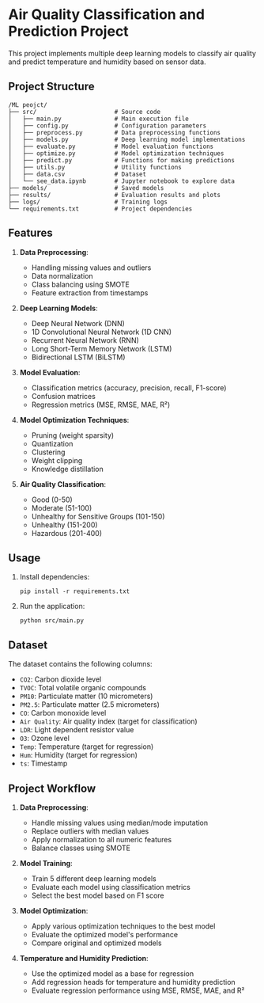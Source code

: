 # Air Quality Classification and Prediction Project

This project implements multiple deep learning models to classify air quality and predict temperature and humidity based on sensor data.

## Project Structure

```
/ML peojct/
├── src/                      # Source code
│   ├── main.py               # Main execution file
│   ├── config.py             # Configuration parameters
│   ├── preprocess.py         # Data preprocessing functions
│   ├── models.py             # Deep learning model implementations
│   ├── evaluate.py           # Model evaluation functions
│   ├── optimize.py           # Model optimization techniques
│   ├── predict.py            # Functions for making predictions
│   ├── utils.py              # Utility functions
│   ├── data.csv              # Dataset
│   └── see_data.ipynb        # Jupyter notebook to explore data
├── models/                   # Saved models
├── results/                  # Evaluation results and plots
├── logs/                     # Training logs
└── requirements.txt          # Project dependencies
```

## Features

1. **Data Preprocessing**:
   - Handling missing values and outliers
   - Data normalization
   - Class balancing using SMOTE
   - Feature extraction from timestamps

2. **Deep Learning Models**:
   - Deep Neural Network (DNN)
   - 1D Convolutional Neural Network (1D CNN)
   - Recurrent Neural Network (RNN)
   - Long Short-Term Memory Network (LSTM)
   - Bidirectional LSTM (BiLSTM)

3. **Model Evaluation**:
   - Classification metrics (accuracy, precision, recall, F1-score)
   - Confusion matrices
   - Regression metrics (MSE, RMSE, MAE, R²)

4. **Model Optimization Techniques**:
   - Pruning (weight sparsity)
   - Quantization
   - Clustering
   - Weight clipping
   - Knowledge distillation

5. **Air Quality Classification**:
   - Good (0-50)
   - Moderate (51-100)
   - Unhealthy for Sensitive Groups (101-150)
   - Unhealthy (151-200)
   - Hazardous (201-400)

## Usage

1. Install dependencies:
   ```
   pip install -r requirements.txt
   ```

2. Run the application:
   ```
   python src/main.py
   ```

## Dataset

The dataset contains the following columns:
- `CO2`: Carbon dioxide level
- `TVOC`: Total volatile organic compounds
- `PM10`: Particulate matter (10 micrometers)
- `PM2.5`: Particulate matter (2.5 micrometers)
- `CO`: Carbon monoxide level
- `Air Quality`: Air quality index (target for classification)
- `LDR`: Light dependent resistor value
- `O3`: Ozone level
- `Temp`: Temperature (target for regression)
- `Hum`: Humidity (target for regression)
- `ts`: Timestamp

## Project Workflow

1. **Data Preprocessing**:
   - Handle missing values using median/mode imputation
   - Replace outliers with median values
   - Apply normalization to all numeric features
   - Balance classes using SMOTE

2. **Model Training**:
   - Train 5 different deep learning models
   - Evaluate each model using classification metrics
   - Select the best model based on F1 score

3. **Model Optimization**:
   - Apply various optimization techniques to the best model
   - Evaluate the optimized model's performance
   - Compare original and optimized models

4. **Temperature and Humidity Prediction**:
   - Use the optimized model as a base for regression
   - Add regression heads for temperature and humidity prediction
   - Evaluate regression performance using MSE, RMSE, MAE, and R²
